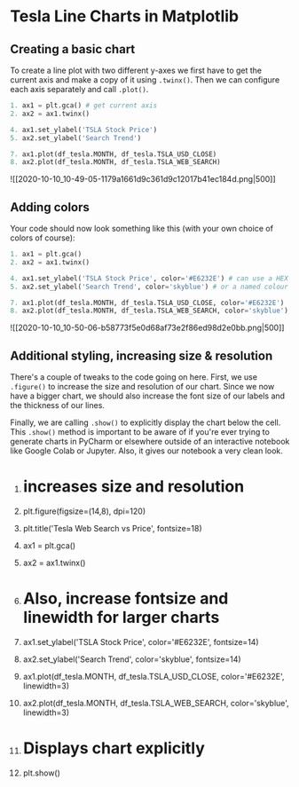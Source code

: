 # Tesla Line Charts in Matplotlib

## Creating a basic chart

To create a line plot with two different y-axes we first have to get the current axis and make a copy of it using `.twinx()`. Then we can configure each axis separately and call `.plot()`.

```python
1. ax1 = plt.gca() # get current axis
2. ax2 = ax1.twinx()

4. ax1.set_ylabel('TSLA Stock Price')
5. ax2.set_ylabel('Search Trend')

7. ax1.plot(df_tesla.MONTH, df_tesla.TSLA_USD_CLOSE)
8. ax2.plot(df_tesla.MONTH, df_tesla.TSLA_WEB_SEARCH)
```

![[2020-10-10_10-49-05-1179a1661d9c361d9c12017b41ec184d.png|500]]

## Adding colors

Your code should now look something like this (with your own choice of colors of course):

```python
1. ax1 = plt.gca()
2. ax2 = ax1.twinx()

4. ax1.set_ylabel('TSLA Stock Price', color='#E6232E') # can use a HEX code
5. ax2.set_ylabel('Search Trend', color='skyblue') # or a named colour

7. ax1.plot(df_tesla.MONTH, df_tesla.TSLA_USD_CLOSE, color='#E6232E')
8. ax2.plot(df_tesla.MONTH, df_tesla.TSLA_WEB_SEARCH, color='skyblue')
```

![[2020-10-10_10-50-06-b58773f5e0d68af73e2f86ed98d2e0bb.png|500]]

## Additional styling, increasing size & resolution

There's a couple of tweaks to the code going on here. First, we use `.figure()` to increase the size and resolution of our chart. Since we now have a bigger chart, we should also increase the font size of our labels and the thickness of our lines.

Finally, we are calling `.show()` to explicitly display the chart below the cell. This `.show()` method is important to be aware of if you're ever trying to generate charts in PyCharm or elsewhere outside of an interactive notebook like Google Colab or Jupyter. Also, it gives our notebook a very clean look.

1. # increases size and resolution
2. plt.figure(figsize=(14,8), dpi=120) 
3. plt.title('Tesla Web Search vs Price', fontsize=18)

5. ax1 = plt.gca()
6. ax2 = ax1.twinx()

8. # Also, increase fontsize and linewidth for larger charts
9. ax1.set_ylabel('TSLA Stock Price', color='#E6232E', fontsize=14)
10. ax2.set_ylabel('Search Trend', color='skyblue', fontsize=14)

12. ax1.plot(df_tesla.MONTH, df_tesla.TSLA_USD_CLOSE, color='#E6232E', linewidth=3)
13. ax2.plot(df_tesla.MONTH, df_tesla.TSLA_WEB_SEARCH, color='skyblue', linewidth=3)

15. # Displays chart explicitly
16. plt.show()